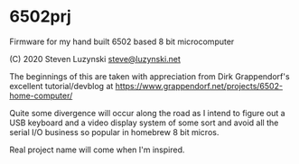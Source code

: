 # 6502prj
Firmware for my hand built 6502 based 8 bit microcomputer

(C) 2020 Steven Luzynski <steve@luzynski.net>

The beginnings of this are taken with appreciation from Dirk Grappendorf's excellent tutorial/devblog at 
https://www.grappendorf.net/projects/6502-home-computer/

Quite some divergence will occur along the road as I intend to figure out a
USB keyboard and a video display system of some sort and avoid all the
serial I/O business so popular in homebrew 8 bit micros.

Real project name will come when I'm inspired.

